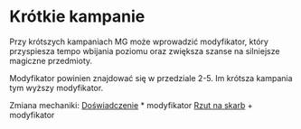 # Krótkie kampanie

Przy krótszych kampaniach MG może wprowadzić modyfikator, który przyspiesza tempo wbijania poziomu oraz zwiększa szanse na silniejsze magiczne przedmioty.

Modyfikator powinien znajdować się w przedziale 2-5. Im krótsza kampania tym wyższy modyfikator.

Zmiana mechaniki:
[Doświadczenie](#file-doswiadczenie-md) * modyfikator
[Rzut na skarb](#file-rzut-na-skarb-md) + modyfikator
